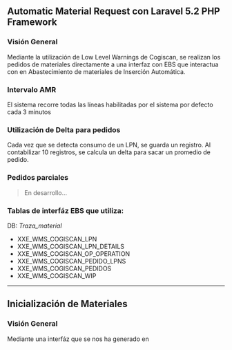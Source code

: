 ## Automatic Material Request con Laravel 5.2 PHP Framework

### Visión General

Mediante la utilización de Low Level Warnings de Cogiscan, se realizan los pedidos de materiales directamente a una interfaz con EBS que interactua con en Abastecimiento de materiales de Inserción Automática.

### Intervalo AMR

El sistema recorre todas las líneas habilitadas por el sistema por defecto cada 3 minutos

### Utilización de Delta para pedidos

Cada vez que se detecta consumo de un LPN, se guarda un registro. Al contabilizar 10 registros, se calcula un delta para sacar un promedio de pedido.

### Pedidos parciales

> En desarrollo...

### Tablas de interfáz EBS que utiliza:

DB: _Traza_material_

* XXE_WMS_COGISCAN_LPN
* XXE_WMS_COGISCAN_LPN_DETAILS
* XXE_WMS_COGISCAN_OP_OPERATION
* XXE_WMS_COGISCAN_PEDIDO_LPNS
* XXE_WMS_COGISCAN_PEDIDOS
* XXE_WMS_COGISCAN_WIP

---

## Inicialización de Materiales

### Visión General

Mediante una interfáz que se nos ha generado en 

